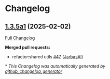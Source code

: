 # Changelog

## [1.3.5a1](https://github.com/OpenVoiceOS/ovos-padatious-pipeline-plugin/tree/1.3.5a1) (2025-02-02)

[Full Changelog](https://github.com/OpenVoiceOS/ovos-padatious-pipeline-plugin/compare/1.3.4...1.3.5a1)

**Merged pull requests:**

- refactor:shared utils [\#47](https://github.com/OpenVoiceOS/ovos-padatious-pipeline-plugin/pull/47) ([JarbasAl](https://github.com/JarbasAl))



\* *This Changelog was automatically generated by [github_changelog_generator](https://github.com/github-changelog-generator/github-changelog-generator)*
